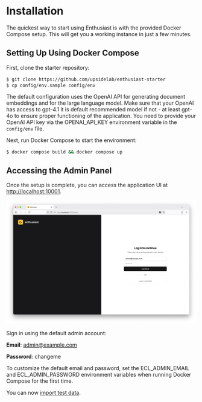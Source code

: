 # Installation

The quickest way to start using Enthusiast is with the provided Docker Compose setup. This will get you a working instance in just a few minutes.

## Setting Up Using Docker Compose

First, clone the starter repository:

```shell
$ git clone https://github.com/upsidelab/enthusiast-starter
$ cp config/env.sample config/env
```

The default configuration uses the OpenAI API for generating document embeddings and for the large language model. 
Make sure that your OpenAI has access to gpt-4.1 it is default recommended model if not - at least gpt-4o to ensure proper functioning of the application.
You need to provide your OpenAI API key via the OPENAI_API_KEY environment variable in the `config/env` file.

Next, run Docker Compose to start the environment:

```bash
$ docker compose build && docker compose up
```

## Accessing the Admin Panel

Once the setup is complete, you can access the application UI at [http://localhost:10001](http://localhost:10001).

![Login using the default credentials](./img/installation-login.png)

Sign in using the default admin account:

**Email**: admin@example.com

**Password**: changeme

To customize the default email and password, set the ECL_ADMIN_EMAIL and ECL_ADMIN_PASSWORD environment variables when running Docker Compose for the first time.

You can now [import test data](/docs/getting-started/import-test-data).
